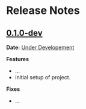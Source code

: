 # Release Notes

## [0.1.0-dev]

__Date:__ [Under Developement](https://github.com/jasonrfarkas/circle-web/issues/1)

__Features__

- ...
- initial setup of project.

__Fixes__

- ...

[0.1.0-dev]: https://github.com/jasonrfarkas/circle-web/compare/v0.0.0...master
